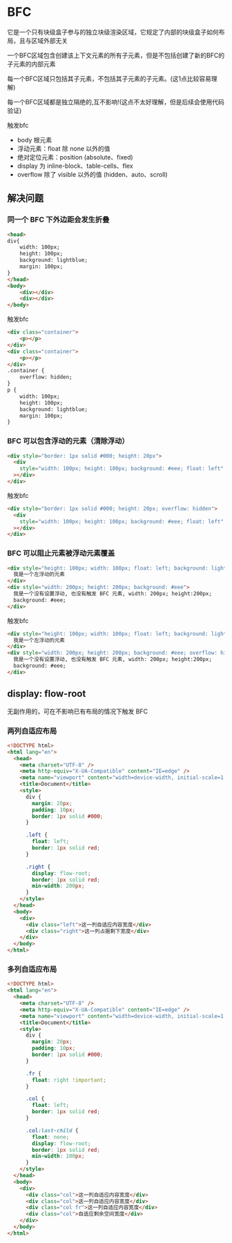 # BFC

它是一个只有块级盒子参与的独立块级渲染区域，它规定了内部的块级盒子如何布局，且与区域外部无关

一个BFC区域包含创建该上下文元素的所有子元素，但是不包括创建了新的BFC的子元素的内部元素

每一个BFC区域只包括其子元素，不包括其子元素的子元素。(这1点比较容易理解)

每一个BFC区域都是独立隔绝的,互不影响!(这点不太好理解，但是后续会使用代码验证)

触发bfc

- body 根元素
- 浮动元素：float 除 none 以外的值
- 绝对定位元素：position (absolute、fixed)
- display 为 inline-block、table-cells、flex
- overflow 除了 visible 以外的值 (hidden、auto、scroll)



## 解决问题

### 同一个 BFC 下外边距会发生折叠

```html
<head>
div{
    width: 100px;
    height: 100px;
    background: lightblue;
    margin: 100px;
}
</head>
<body>
    <div></div>
    <div></div>
</body>
```

触发bfc

```html
<div class="container">
    <p></p>
</div>
<div class="container">
    <p></p>
</div>
.container {
    overflow: hidden;
}
p {
    width: 100px;
    height: 100px;
    background: lightblue;
    margin: 100px;
}
```

###  BFC 可以包含浮动的元素（清除浮动）

```html
<div style="border: 1px solid #000; height: 20px">
  <div
    style="width: 100px; height: 100px; background: #eee; float: left"
  ></div>
</div>
```

触发bfc

```html
<div style="border: 1px solid #000; height: 20px; overflow: hidden">
  <div
    style="width: 100px; height: 100px; background: #eee; float: left"
  ></div>
</div>
```

### BFC 可以阻止元素被浮动元素覆盖

```html
<div style="height: 100px; width: 100px; float: left; background: lightblue">
  我是一个左浮动的元素
</div>
<div style="width: 200px; height: 200px; background: #eee">
  我是一个没有设置浮动, 也没有触发 BFC 元素, width: 200px; height:200px;
  background: #eee;
</div>
```

触发bfc

```html
<div style="height: 100px; width: 100px; float: left; background: lightblue">
  我是一个左浮动的元素
</div>
<div style="width: 200px; height: 200px; background: #eee; overflow: hidden">
  我是一个没有设置浮动, 也没有触发 BFC 元素, width: 200px; height:200px;
  background: #eee;
</div>
```

## display: flow-root

无副作用的，可在不影响已有布局的情况下触发 BFC

### 两列自适应布局

```html
<!DOCTYPE html>
<html lang="en">
  <head>
    <meta charset="UTF-8" />
    <meta http-equiv="X-UA-Compatible" content="IE=edge" />
    <meta name="viewport" content="width=device-width, initial-scale=1.0" />
    <title>Document</title>
    <style>
      div {
        margin: 20px;
        padding: 10px;
        border: 1px solid #000;
      }

      .left {
        float: left;
        border: 1px solid red;
      }

      .right {
        display: flow-root;
        border: 1px solid red;
        min-width: 200px;
      }
    </style>
  </head>
  <body>
    <div>
      <div class="left">这一列自适应内容宽度</div>
      <div class="right">这一列占据剩下宽度</div>
    </div>
  </body>
</html>
```

### 多列自适应布局

```html
<!DOCTYPE html>
<html lang="en">
  <head>
    <meta charset="UTF-8" />
    <meta http-equiv="X-UA-Compatible" content="IE=edge" />
    <meta name="viewport" content="width=device-width, initial-scale=1.0" />
    <title>Document</title>
    <style>
      div {
        margin: 20px;
        padding: 10px;
        border: 1px solid #000;
      }

      .fr {
        float: right !important;
      }

      .col {
        float: left;
        border: 1px solid red;
      }

      .col:last-child {
        float: none;
        display: flow-root;
        border: 1px solid red;
        min-width: 100px;
      }
    </style>
  </head>
  <body>
    <div>
      <div class="col">这一列自适应内容宽度</div>
      <div class="col">这一列自适应内容宽度</div>
      <div class="col fr">这一列自适应内容宽度</div>
      <div class="col">自适应剩余空间宽度</div>
    </div>
  </body>
</html>
```

